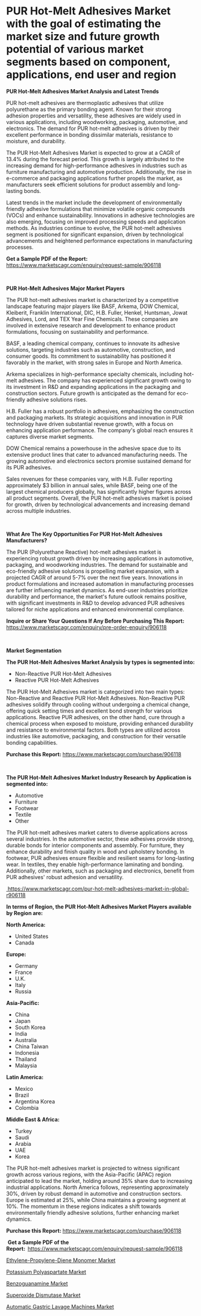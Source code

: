 <p><h1>PUR Hot-Melt Adhesives Market with the goal of estimating the market size and future growth potential of various market segments based on component, applications, end user and region</h1></p><p><strong>PUR Hot-Melt Adhesives Market Analysis and Latest Trends</strong></p>
<p><p>PUR hot-melt adhesives are thermoplastic adhesives that utilize polyurethane as the primary bonding agent. Known for their strong adhesion properties and versatility, these adhesives are widely used in various applications, including woodworking, packaging, automotive, and electronics. The demand for PUR hot-melt adhesives is driven by their excellent performance in bonding dissimilar materials, resistance to moisture, and durability.</p><p>The PUR Hot-Melt Adhesives Market is expected to grow at a CAGR of 13.4% during the forecast period. This growth is largely attributed to the increasing demand for high-performance adhesives in industries such as furniture manufacturing and automotive production. Additionally, the rise in e-commerce and packaging applications further propels the market, as manufacturers seek efficient solutions for product assembly and long-lasting bonds.</p><p>Latest trends in the market include the development of environmentally friendly adhesive formulations that minimize volatile organic compounds (VOCs) and enhance sustainability. Innovations in adhesive technologies are also emerging, focusing on improved processing speeds and application methods. As industries continue to evolve, the PUR hot-melt adhesives segment is positioned for significant expansion, driven by technological advancements and heightened performance expectations in manufacturing processes.</p></p>
<p><strong>Get a Sample PDF of the Report:&nbsp;</strong> <a href="https://www.marketscagr.com/enquiry/request-sample/906118">https://www.marketscagr.com/enquiry/request-sample/906118</a></p>
<p>&nbsp;</p>
<p><strong>PUR Hot-Melt Adhesives Major Market Players</strong></p>
<p><p>The PUR hot-melt adhesives market is characterized by a competitive landscape featuring major players like BASF, Arkema, DOW Chemical, Kleiberit, Franklin International, DIC, H.B. Fuller, Henkel, Huntsman, Jowat Adhesives, Lord, and TEX Year Fine Chemicals. These companies are involved in extensive research and development to enhance product formulations, focusing on sustainability and performance.</p><p>BASF, a leading chemical company, continues to innovate its adhesive solutions, targeting industries such as automotive, construction, and consumer goods. Its commitment to sustainability has positioned it favorably in the market, with strong sales in Europe and North America.</p><p>Arkema specializes in high-performance specialty chemicals, including hot-melt adhesives. The company has experienced significant growth owing to its investment in R&D and expanding applications in the packaging and construction sectors. Future growth is anticipated as the demand for eco-friendly adhesive solutions rises.</p><p>H.B. Fuller has a robust portfolio in adhesives, emphasizing the construction and packaging markets. Its strategic acquisitions and innovation in PUR technology have driven substantial revenue growth, with a focus on enhancing application performance. The company's global reach ensures it captures diverse market segments.</p><p>DOW Chemical remains a powerhouse in the adhesive space due to its extensive product lines that cater to advanced manufacturing needs. The growing automotive and electronics sectors promise sustained demand for its PUR adhesives.</p><p>Sales revenues for these companies vary, with H.B. Fuller reporting approximately $3 billion in annual sales, while BASF, being one of the largest chemical producers globally, has significantly higher figures across all product segments. Overall, the PUR hot-melt adhesives market is poised for growth, driven by technological advancements and increasing demand across multiple industries.</p></p>
<p>&nbsp;</p>
<p><strong>What Are The Key Opportunities For PUR Hot-Melt Adhesives Manufacturers?</strong></p>
<p><p>The PUR (Polyurethane Reactive) hot-melt adhesives market is experiencing robust growth driven by increasing applications in automotive, packaging, and woodworking industries. The demand for sustainable and eco-friendly adhesive solutions is propelling market expansion, with a projected CAGR of around 5-7% over the next five years. Innovations in product formulations and increased automation in manufacturing processes are further influencing market dynamics. As end-user industries prioritize durability and performance, the market's future outlook remains positive, with significant investments in R&D to develop advanced PUR adhesives tailored for niche applications and enhanced environmental compliance.</p></p>
<p><strong>Inquire or Share Your Questions If Any Before Purchasing This Report:</strong> <a href="https://www.marketscagr.com/enquiry/pre-order-enquiry/906118">https://www.marketscagr.com/enquiry/pre-order-enquiry/906118</a></p>
<p>&nbsp;</p>
<p><strong>Market Segmentation</strong></p>
<p><strong>The PUR Hot-Melt Adhesives Market Analysis by types is segmented into:</strong></p>
<p><ul><li>Non-Reactive PUR Hot-Melt Adhesives</li><li>Reactive PUR Hot-Melt Adhesives</li></ul></p>
<p><p>The PUR Hot-Melt Adhesives market is categorized into two main types: Non-Reactive and Reactive PUR Hot-Melt Adhesives. Non-Reactive PUR adhesives solidify through cooling without undergoing a chemical change, offering quick setting times and excellent bond strength for various applications. Reactive PUR adhesives, on the other hand, cure through a chemical process when exposed to moisture, providing enhanced durability and resistance to environmental factors. Both types are utilized across industries like automotive, packaging, and construction for their versatile bonding capabilities.</p></p>
<p><strong>Purchase this Report:&nbsp;</strong><a href="https://www.marketscagr.com/purchase/906118">https://www.marketscagr.com/purchase/906118</a></p>
<p>&nbsp;</p>
<p><strong>The PUR Hot-Melt Adhesives Market Industry Research by Application is segmented into:</strong></p>
<p><ul><li>Automotive</li><li>Furniture</li><li>Footwear</li><li>Textile</li><li>Other</li></ul></p>
<p><p>The PUR hot-melt adhesives market caters to diverse applications across several industries. In the automotive sector, these adhesives provide strong, durable bonds for interior components and assembly. For furniture, they enhance durability and finish quality in wood and upholstery bonding. In footwear, PUR adhesives ensure flexible and resilient seams for long-lasting wear. In textiles, they enable high-performance laminating and bonding. Additionally, other markets, such as packaging and electronics, benefit from PUR adhesives' robust adhesion and versatility.</p></p>
<p><a href="https://www.marketscagr.com/pur-hot-melt-adhesives-market-in-global-r906118">&nbsp;https://www.marketscagr.com/pur-hot-melt-adhesives-market-in-global-r906118</a></p>
<p><strong>In terms of Region, the PUR Hot-Melt Adhesives Market Players available by Region are:</strong></p>
<p>
    <p> <strong> North America: </strong>
        <ul>
            <li>United States</li>
            <li>Canada</li>
        </ul>
        </p> 
    <p> <strong> Europe: </strong>
        <ul>
            <li>Germany</li>
            <li>France</li>
            <li>U.K.</li>
            <li>Italy</li>
            <li>Russia</li>
        </ul>
        </p> 
    <p> <strong> Asia-Pacific: </strong>
        <ul>
            <li>China</li>
            <li>Japan</li>
            <li>South Korea</li>
            <li>India</li>
            <li>Australia</li>
            <li>China Taiwan</li>
            <li>Indonesia</li>
            <li>Thailand</li>
            <li>Malaysia</li>
        </ul>
        </p> 
    <p> <strong> Latin America: </strong>
        <ul>
            <li>Mexico</li>
            <li>Brazil</li>
            <li>Argentina Korea</li>
            <li>Colombia</li>
        </ul>
        </p> 
    <p> <strong> Middle East & Africa: </strong>
        <ul>
            <li>Turkey</li>
            <li>Saudi</li>
            <li>Arabia</li>
            <li>UAE</li>
            <li>Korea</li>
        </ul>
    </p>
    </p>
<p><p>The PUR hot-melt adhesives market is projected to witness significant growth across various regions, with the Asia-Pacific (APAC) region anticipated to lead the market, holding around 35% share due to increasing industrial applications. North America follows, representing approximately 30%, driven by robust demand in automotive and construction sectors. Europe is estimated at 25%, while China maintains a growing segment at 10%. The momentum in these regions indicates a shift towards environmentally friendly adhesive solutions, further enhancing market dynamics.</p></p>
<p><strong>Purchase this Report: </strong><a href="https://www.marketscagr.com/purchase/906118">https://www.marketscagr.com/purchase/906118</a></p>
<p>&nbsp;<strong>Get a Sample PDF of the Report:&nbsp;&nbsp;</strong><a href="https://www.marketscagr.com/enquiry/request-sample/906118">https://www.marketscagr.com/enquiry/request-sample/906118</a></p>
<p><strong></strong></p>
<p><p><a href="https://www.linkedin.com/pulse/ethylene-propylene-diene-monomer-market-global-share-ranking-fzp4c?trackingId=C7gMtgrETHeGG71%2FIWs%2Fig%3D%3D">Ethylene-Propylene-Diene Monomer Market</a></p><p><a href="https://issuu.com/reportprime-2/docs/potassium-polyaspartate-market-size_9f9db49d1e4261">Potassium Polyaspartate Market</a></p><p><a href="https://issuu.com/reportprime-2/docs/benzoguanamine-market-size-2030.ppt_6fb4a7e71ef7b0">Benzoguanamine Market</a></p><p><a href="https://www.linkedin.com/pulse/superoxide-dismutase-market-size-growth-trends-industry-analysis-wrirc?trackingId=p%2B3%2BvFSiTqSfNEu6C2My9g%3D%3D">Superoxide Dismutase Market</a></p><p><a href="https://github.com/napierswinnyfg/Market-Research-Report-List-1/blob/main/automatic-gastric-lavage-machines-market.md">Automatic Gastric Lavage Machines Market</a></p></p>